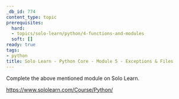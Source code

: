 ```yaml
---
_db_id: 774
content_type: topic
prerequisites:
  hard:
  - topics/solo-learn/python/4-functions-and-modules
  soft: []
ready: true
tags:
- python
title: Solo Learn - Python Core - Module 5 - Exceptions & Files
---
```


Complete the above mentioned module on Solo Learn.

https://www.sololearn.com/Course/Python/